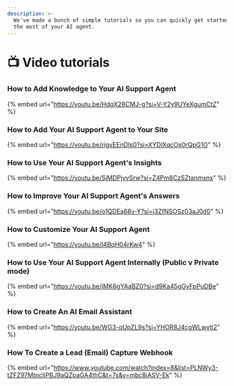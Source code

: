 ```yaml
---
description: >-
  We've made a bunch of simple tutorials so you can quickly get started making
  the most of your AI agent.
---
```


# 📺 Video tutorials

### How to Add Knowledge to Your AI Support Agent

{% embed url="https://youtu.be/HdqX28CMJ-g?si=V-Y2y9UYeXgumCtZ" %}

### How to Add Your AI Support Agent to Your Site

{% embed url="https://youtu.be/rigvEEnDIs0?si=XYDlXqcOx0rQpG1O" %}

### How to Use Your AI Support Agent's Insights

{% embed url="https://youtu.be/SjMDPjvvSrw?si=Z4Pm8CzSZtanmsnx" %}

### How to Improve Your AI Support Agent's Answers

{% embed url="https://youtu.be/o1QDEa68v-Y?si=j3ZfNSOSz03aJ0d0" %}

### How to Customize Your AI Support Agent

{% embed url="https://youtu.be/l4BqH04rKw4" %}

### How to Use Your AI Support Agent Internally (Public v Private mode)

{% embed url="https://youtu.be/jMK6gYAaBZ0?si=d9Ka45gGyFpPuDBe" %}

### How to Create An AI Email Assistant

{% embed url="https://youtu.be/WG3-qUpZL9s?si=YHOR8J4cgWLwvti2" %}

### How To Create a Lead (Email) Capture Webhook

{% embed url="https://www.youtube.com/watch?index=8&list=PLNWy3-tZFZ97MtncIjPBJ9aQZpaGA4thC&t=7s&v=mbc8iASV-Ek" %}
